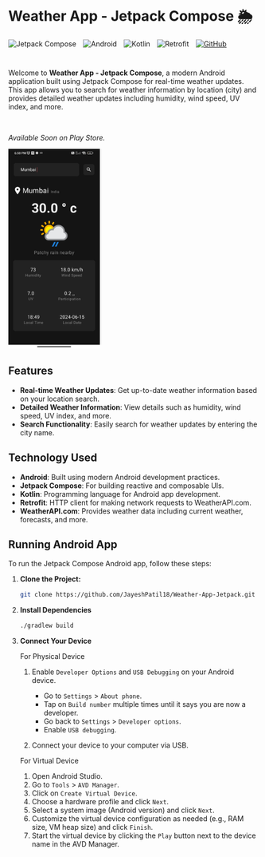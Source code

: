 <div align="left">
  <h1>Weather App - Jetpack Compose 🌦️</h1>
  <img alt="Jetpack Compose" src="https://img.shields.io/badge/Jetpack%20Compose-3DDC84?style=for-the-badge&logo=jetpack-compose&logoColor=white" style="margin-bottom: 10px;">
  <img alt="Android" src="https://img.shields.io/badge/Android-3DDC84?style=for-the-badge&logo=android&logoColor=white" style="margin-left: 10px;">
  <img alt="Kotlin" src="https://img.shields.io/badge/Kotlin-0095D5?style=for-the-badge&logo=kotlin&logoColor=white" style="margin-left: 10px;">
  <img alt="Retrofit" src="https://img.shields.io/badge/Retrofit-00D0FF?style=for-the-badge&logo=retrofit&logoColor=white" style="margin-left: 10px;">
  <a href="https://github.com/JayeshPatil18/Weather-App-Jetpack">
    <img alt="GitHub" src="https://img.shields.io/badge/GitHub-181717?style=for-the-badge&logo=github&logoColor=white" style="margin-left: 10px;">
  </a>
</div>
</br>

Welcome to **Weather App - Jetpack Compose**, a modern Android application built using Jetpack Compose for real-time weather updates. This app allows you to search for weather information by location (city) and provides detailed weather updates including humidity, wind speed, UV index, and more.

</br>

*Available Soon on Play Store.*

[<img src="https://github.com/JayeshPatil18/Weather-App-Jetpack/blob/master/weather-app.jpg" alt="Available Soon Now" height="400"/>](https://github.com/JayeshPatil18/Weather-App-Jetpack)


## Features

- **Real-time Weather Updates**: Get up-to-date weather information based on your location search.
- **Detailed Weather Information**: View details such as humidity, wind speed, UV index, and more.
- **Search Functionality**: Easily search for weather updates by entering the city name.

## Technology Used

- **Android**: Built using modern Android development practices.
- **Jetpack Compose**: For building reactive and composable UIs.
- **Kotlin**: Programming language for Android app development.
- **Retrofit**: HTTP client for making network requests to WeatherAPI.com.
- **WeatherAPI.com**: Provides weather data including current weather, forecasts, and more.


## Running Android App

To run the Jetpack Compose Android app, follow these steps:

1. **Clone the Project:**
   ```bash
   git clone https://github.com/JayeshPatil18/Weather-App-Jetpack.git
   ```

2. **Install Dependencies**    
    ```bash
    ./gradlew build
    ```

3. **Connect Your Device**

    For Physical Device
    
    1. Enable `Developer Options` and `USB Debugging` on your Android device.
       - Go to `Settings` > `About phone`.
       - Tap on `Build number` multiple times until it says you are now a developer.
       - Go back to `Settings` > `Developer options`.
       - Enable `USB debugging`.
  
    2. Connect your device to your computer via USB.
  
    For Virtual Device
    
    1. Open Android Studio.
    2. Go to `Tools` > `AVD Manager`.
    3. Click on `Create Virtual Device`.
    4. Choose a hardware profile and click `Next`.
    5. Select a system image (Android version) and click `Next`.
    6. Customize the virtual device configuration as needed (e.g., RAM size, VM heap size) and click `Finish`.
    7. Start the virtual device by clicking the `Play` button next to the device name in the AVD Manager.
